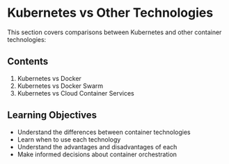 # Kubernetes vs Other Technologies

This section covers comparisons between Kubernetes and other container technologies:

## Contents

1. Kubernetes vs Docker
2. Kubernetes vs Docker Swarm
3. Kubernetes vs Cloud Container Services

## Learning Objectives

- Understand the differences between container technologies
- Learn when to use each technology
- Understand the advantages and disadvantages of each
- Make informed decisions about container orchestration